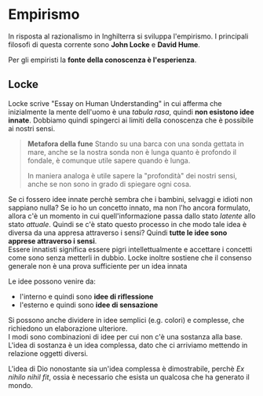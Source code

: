 # Empirismo
In risposta al razionalismo in Inghilterra si sviluppa l'empirismo. I principali filosofi di questa corrente sono **John Locke** e **David Hume**.

Per gli empiristi la **fonte della conoscenza è l'esperienza**. 

## Locke
Locke scrive "Essay on Human Understanding" in cui afferma che inizialmente la mente dell'uomo è una _tabula rasa_, quindi **non esistono idee innate**. Dobbiamo quindi spingerci ai limiti della conoscenza che è possibile ai nostri sensi.

> **Metafora della fune**
> Stando su una barca con una sonda gettata in mare, anche se la nostra sonda non è lunga quanto è profondo il fondale, è comunque utile sapere quando è lunga.
>
> In maniera analoga è utile sapere la "profondità" dei nostri sensi, anche se non sono in grado di spiegare ogni cosa.

Se ci fossero idee innate perchè sembra che i bambini, selvaggi e idioti non sappiano nulla? Se io ho un concetto innato, ma non l'ho ancora formulato, allora c'è un momento in cui quell'informazione passa dallo stato _latente_ allo stato _attuale_. Quindi se c'è stato questo processo in che modo tale idea è diversa da una appresa attraverso i sensi? Quindi **tutte le idee sono apprese attraverso i sensi**.  
Essere innatisti significa essere pigri intellettualmente e accettare i concetti come sono senza metterli in dubbio.
Locke inoltre sostiene che il consenso generale non è una prova sufficiente per un idea innata

Le idee possono venire da:
- l'interno e quindi sono **idee di riflessione**
- l'esterno e quindi sono **idee di sensazione**

Si possono anche dividere in idee semplici (e.g. colori) e complesse, che richiedono un elaborazione ulteriore.  
I modi sono combinazioni di idee per cui non c'è una sostanza alla base.  
L'idea di sostanza è un idea complessa, dato che ci arriviamo mettendo in relazione oggetti diversi.  

L'idea di Dio nonostante sia un'idea complessa è dimostrabile, perchè _Ex nihilo nihil fit_, ossia è necessario che esista un qualcosa che ha generato il mondo.
